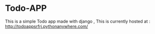 # Todo-APP
This is a simple Todo app made with django , This is currently hosted at : http://todoappsrfrj.pythonanywhere.com/
